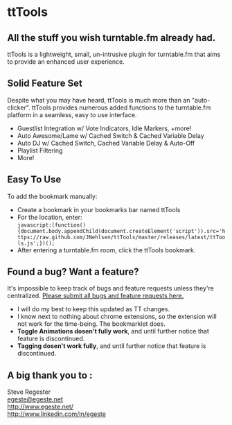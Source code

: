 # ttTools
## All the stuff you wish turntable.fm already had.

ttTools is a lightweight, small, un-intrusive plugin for turntable.fm that aims to provide an enhanced user experience. 

## Solid Feature Set
Despite what you may have heard, ttTools is much more than an "auto-clicker". ttTools provides numerous added functions to the turntable.fm platform in a seamless, easy to use interface.  
* Guestlist Integration w/ Vote Indicators, Idle Markers, +more!
* Auto Awesome/Lame w/ Cached Switch & Cached Variable Delay
* Auto DJ w/ Cached Switch, Cached Variable Delay & Auto-Off
* Playlist Filtering
* More!

## Easy To Use

To add the bookmark manually:

*   Create a bookmark in your bookmarks bar named ttTools  
*   For the location, enter:  
        `javascript:(function(){document.body.appendChild(document.createElement('script')).src='https://raw.github.com/JNehlsen/ttTools/master/releases/latest/ttTools.js';})();
`  
*   After entering a turntable.fm room, click the ttTools bookmark.

## Found a bug? Want a feature?
It's impossible to keep track of bugs and feature requests unless they're centralized. [Please submit all bugs and feature requests here.](https://github.com/egeste/ttTools/issues)

* I will do my best to keep this updated as TT changes.
* I know next to nothing about chrome extensions, so the extension will not work for the time-being. The bookmarklet does.
* <b>Toggle Animations dosen't fully work</b>, and until further notice that feature is discontinued.
* <b>Tagging dosen't work fully</b>, and until further notice that feature is discontinued. 

## A big thank you to :
Steve Regester  
egeste@egeste.net  
http://www.egeste.net/  
http://www.linkedin.com/in/egeste
